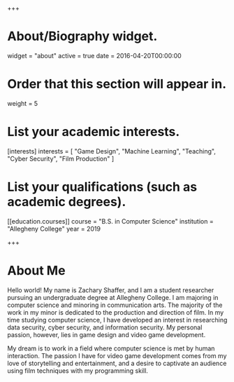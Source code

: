+++
# About/Biography widget.
widget = "about"
active = true
date = 2016-04-20T00:00:00

# Order that this section will appear in.
weight = 5

# List your academic interests.
[interests]
  interests = [
    "Game Design",
    "Machine Learning",
    "Teaching",
    "Cyber Security",
    "Film Production"
  ]

# List your qualifications (such as academic degrees).
[[education.courses]]
  course = "B.S. in Computer Science"
  institution = "Allegheny College"
  year = 2019

+++

# About Me

Hello world! My name is Zachary Shaffer, and I am a student researcher pursuing an undergraduate degree at Allegheny College. I am majoring in computer science and minoring in communication arts. The majority of the work in my minor is dedicated to the production and direction of film. In my time studying computer science, I have developed an interest in researching data security, cyber security, and information security. My personal passion, however, lies in game design and video game development.

My dream is to work in a field where computer science is met by human interaction. The passion I have for video game development comes from my love of storytelling and entertainment, and a desire to captivate an audience using film techniques with my programming skill.
